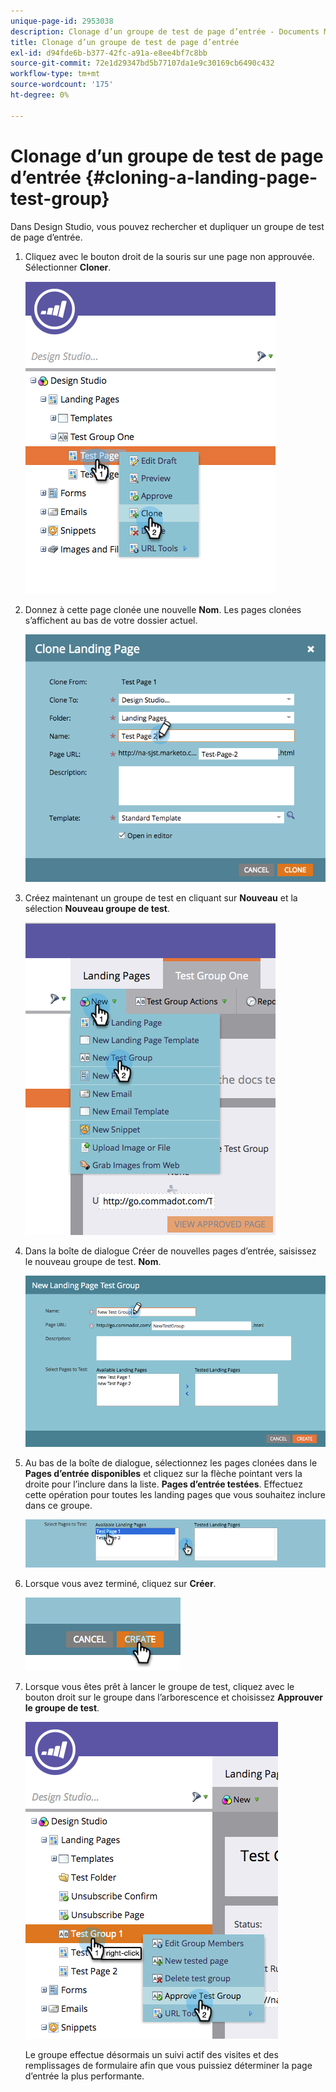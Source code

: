 ```yaml
---
unique-page-id: 2953038
description: Clonage d’un groupe de test de page d’entrée - Documents Marketo - Documentation du produit
title: Clonage d’un groupe de test de page d’entrée
exl-id: d94fde6b-b377-42fc-a91a-e8ee4bf7c8bb
source-git-commit: 72e1d29347bd5b77107da1e9c30169cb6490c432
workflow-type: tm+mt
source-wordcount: '175'
ht-degree: 0%

---
```


# Clonage d’un groupe de test de page d’entrée {#cloning-a-landing-page-test-group}

Dans Design Studio, vous pouvez rechercher et dupliquer un groupe de test de page d’entrée.

1. Cliquez avec le bouton droit de la souris sur une page non approuvée. Sélectionner **Cloner**.

   ![](assets/image2015-4-27-15-3a11-3a24.png)

1. Donnez à cette page clonée une nouvelle **Nom**. Les pages clonées s’affichent au bas de votre dossier actuel.

   ![](assets/image2015-4-27-16-3a10-3a10.png)

1. Créez maintenant un groupe de test en cliquant sur **Nouveau** et la sélection **Nouveau groupe de test**.

   ![](assets/image2015-4-27-15-3a49-3a54.png)

1. Dans la boîte de dialogue Créer de nouvelles pages d’entrée, saisissez le nouveau groupe de test. **Nom**.

   ![](assets/image2015-4-27-15-3a58-3a13.png)

1. Au bas de la boîte de dialogue, sélectionnez les pages clonées dans le **Pages d’entrée disponibles** et cliquez sur la flèche pointant vers la droite pour l’inclure dans la liste. **Pages d’entrée testées**. Effectuez cette opération pour toutes les landing pages que vous souhaitez inclure dans ce groupe.

   ![](assets/image2015-4-27-16-3a3-3a22.png)

1. Lorsque vous avez terminé, cliquez sur **Créer**.

   ![](assets/image2015-4-27-16-3a7-3a50.png)

1. Lorsque vous êtes prêt à lancer le groupe de test, cliquez avec le bouton droit sur le groupe dans l’arborescence et choisissez **Approuver le groupe de test**.

   ![](assets/image2015-4-27-16-3a19-3a10.png)

   Le groupe effectue désormais un suivi actif des visites et des remplissages de formulaire afin que vous puissiez déterminer la page d’entrée la plus performante.
